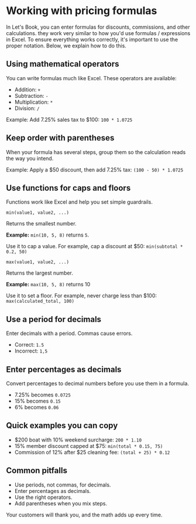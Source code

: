 # Working with pricing formulas

In Let's Book, you can enter formulas for discounts, commissions, and other calculations. they work very similar to how you'd use formulas / expressions in Excel. To ensure everything works correctly, it's important to use the proper notation. Below, we explain how to do this.

## Using mathematical operators

You can write formulas much like Excel. These operators are available:

- Addition: `+`
- Subtraction: `-`
- Multiplication: `*`
- Division: `/`

Example: Add 7.25% sales tax to $100: `100 * 1.0725`

## Keep order with parentheses

When your formula has several steps, group them so the calculation reads the way you intend.

Example: Apply a $50 discount, then add 7.25% tax: `(100 - 50) * 1.0725`

## Use functions for caps and floors

Functions work like Excel and help you set simple guardrails.

`min(value1, value2, ...)`

Returns the smallest number.

**Example:** `min(10, 5, 8)` returns `5`.

Use it to cap a value. For example, cap a discount at $50: `min(subtotal * 0.2, 50)`

`max(value1, value2, ...)`

Returns the largest number.

**Example:** `max(10, 5, 8)` returns 10

Use it to set a floor. For example, never charge less than $100: `max(calculated_total, 100)`

## Use a period for decimals

Enter decimals with a period. Commas cause errors.

- Correct: `1.5`
- Incorrect: `1,5`

## Enter percentages as decimals

Convert percentages to decimal numbers before you use them in a formula.

- 7.25% becomes `0.0725`
- 15% becomes `0.15`
- 6% becomes `0.06`

## Quick examples you can copy

- $200 boat with 10% weekend surcharge: `200 * 1.10`
- 15% member discount capped at $75: `min(total * 0.15, 75)`
- Commission of 12% after $25 cleaning fee: `(total + 25) * 0.12`

## Common pitfalls

- Use periods, not commas, for decimals.
- Enter percentages as decimals.
- Use the right operators.
- Add parentheses when you mix steps.

Your customers will thank you, and the math adds up every time.
